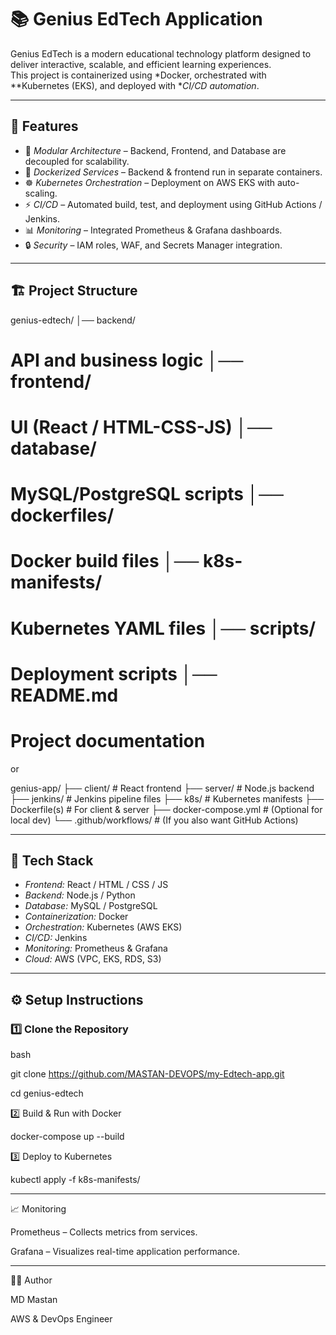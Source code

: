   # 📚 Genius EdTech Application

Genius EdTech is a modern educational technology platform designed to deliver interactive, scalable, and efficient learning experiences.  
This project is containerized using *Docker, orchestrated with **Kubernetes (EKS), and deployed with **CI/CD automation*.

---

## 🚀 Features
- 🎯 *Modular Architecture* – Backend, Frontend, and Database are decoupled for scalability.
- 🐳 *Dockerized Services* – Backend & frontend run in separate containers.
- ☸ *Kubernetes Orchestration* – Deployment on AWS EKS with auto-scaling.
- ⚡ *CI/CD* – Automated build, test, and deployment using GitHub Actions / Jenkins.
- 📊 *Monitoring* – Integrated Prometheus & Grafana dashboards.
- 🔒 *Security* – IAM roles, WAF, and Secrets Manager integration.

---

## 🏗️ Project Structure

genius-edtech/ │── backend/                 
# API and business logic │── frontend/           
# UI (React / HTML-CSS-JS) │── database/         
# MySQL/PostgreSQL scripts │── dockerfiles/   
# Docker build files │── k8s-manifests/        
# Kubernetes YAML files │── scripts/                
# Deployment scripts │── README.md                 
# Project documentation

or

genius-app/
├── client/              # React frontend
├── server/              # Node.js backend
├── jenkins/             # Jenkins pipeline files
├── k8s/                 # Kubernetes manifests
├── Dockerfile(s)        # For client & server
├── docker-compose.yml   # (Optional for local dev)
└── .github/workflows/   # (If you also want GitHub Actions)


---


## 🔧 Tech Stack
- *Frontend:* React / HTML / CSS / JS
- *Backend:* Node.js / Python
- *Database:* MySQL / PostgreSQL
- *Containerization:* Docker
- *Orchestration:* Kubernetes (AWS EKS)
- *CI/CD:* Jenkins 
- *Monitoring:* Prometheus & Grafana
- *Cloud:* AWS (VPC, EKS, RDS, S3)

---

## ⚙️ Setup Instructions

### 1️⃣ Clone the Repository
bash

git clone https://github.com/MASTAN-DEVOPS/my-Edtech-app.git

cd genius-edtech


2️⃣ Build & Run with Docker

docker-compose up --build

3️⃣ Deploy to Kubernetes

kubectl apply -f k8s-manifests/


---

📈 Monitoring

Prometheus – Collects metrics from services.

Grafana – Visualizes real-time application performance.



---


👨‍💻 Author

MD Mastan

AWS & DevOps Engineer 
